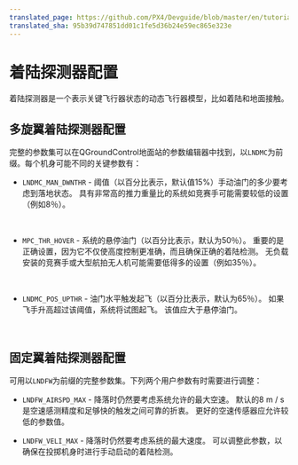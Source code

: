```yaml
---
translated_page: https://github.com/PX4/Devguide/blob/master/en/tutorials/land_detector.md
translated_sha: 95b39d747851dd01c1fe5d36b24e59ec865e323e
---
```


# 着陆探测器配置


着陆探测器是一个表示关键飞行器状态的动态飞行器模型，比如着陆和地面接触。

## 多旋翼着陆探测器配置


完整的参数集可以在QGroundControl地面站的参数编辑器中找到，以`LNDMC`为前缀。每个机身可能不同的关键参数有：

* `LNDMC_MAN_DWNTHR` - 阈值（以百分比表示，默认值15%）手动油门的多少要考虑到落地状态。 具有非常高的推力重量比的系统如竞赛手可能需要较低的设置（例如8％）。

  ​

* `MPC_THR_HOVER` - 系统的悬停油门（以百分比表示，默认为50％）。 重要的是正确设置，因为它不仅使高度控制更准确，而且确保正确的着陆检测。 无负载安装的竞赛手或大型航拍无人机可能需要低得多的设置（例如35％）。

  ​

* `LNDMC_POS_UPTHR` - 油门水平触发起飞（以百分比表示，默认为65％）。 如果飞手升高超过该阈值，系统将试图起飞。 该值应大于悬停油门。

  ​


## 固定翼着陆探测器配置

可用以`LNDFW`为前缀的完整参数集。下列两个用户参数有时需要进行调整：

* `LNDFW_AIRSPD_MAX` - 降落时仍然要考虑系统允许的最大空速。 默认的8 m / s是空速感测精度和足够快的触发之间可靠的折衷。 更好的空速传感器应允许较低的参数值。

* `LNDFW_VELI_MAX` - 降落时仍然要考虑系统的最大速度。 可以调整此参数，以确保在投掷机身时进行手动启动的着陆检测。